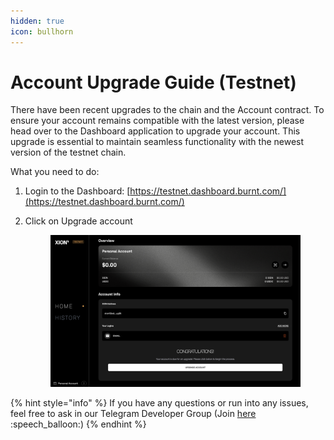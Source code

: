```yaml
---
hidden: true
icon: bullhorn
---
```


# Account Upgrade Guide (Testnet)

There have been recent upgrades to the chain and the Account contract. To ensure your account remains compatible with the latest version, please head over to the Dashboard application to upgrade your account. This upgrade is essential to maintain seamless functionality with the newest version of the testnet chain.



What you need to do:

1. Login to the Dashboard: [https://testnet.dashboard.burnt.com/](https://testnet.dashboard.burnt.com/)
2.  Click on Upgrade account

    <figure><img src=".gitbook/assets/image (18).png" alt=""><figcaption></figcaption></figure>

{% hint style="info" %}
If you have any questions or run into any issues, feel free to ask in our Telegram Developer Group (Join [here](https://t.me/+SC47NRhVz9Q2MDg0) :speech\_balloon:)
{% endhint %}

